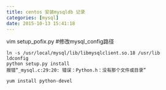 ```yaml
---
title: centos 安装mysqldb 记录
categories: [mysql]
date: 2015-10-13 15:41:18
---
```


vim setup_pofix.py #修改mysql_config路径

```
ln -s /usr/local/mysql/lib/libmysqlclient.so.18 /usr/lib
ldconfig
python setup.py install
报错“_mysql.c:29:20: 错误：Python.h：没有那个文件或目录”

yum install python-devel
```

